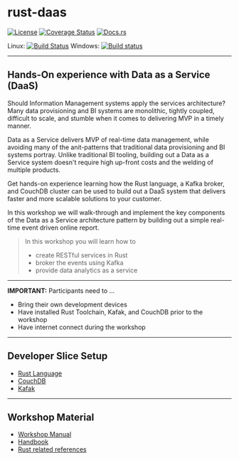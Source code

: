 # rust-daas

[![License](https://img.shields.io/badge/License-Apache%202.0-blue.svg)](https://opensource.org/licenses/Apache-2.0)
[![Coverage Status](https://coveralls.io/repos/github/dsietz/rust-daas/badge.svg?branch=master)](https://coveralls.io/github/dsietz/rust-daas?branch=master)
[![Docs.rs](https://docs.rs/rust-daas/badge.svg)](https://docs.rs/rust-daas)

Linux: [![Build Status](https://travis-ci.org/dsietz/rust-daas.svg?branch=master)](https://travis-ci.org/dsietz/rust-daas)
Windows: [![Build status](https://ci.appveyor.com/api/projects/status/5w1x4q7b8g29ijvi?svg=true)](https://ci.appveyor.com/project/dsietz/rust-daas/branch/master)

---

## Hands-On experience with Data as a Service (DaaS)

Should Information Management systems apply the services architecture? Many data provisioning and BI systems are monolithic, tightly coupled, difficult to scale, and stumble when it comes to delivering MVP in a timely manner.

Data as a Service delivers MVP of real-time data management, while avoiding many of the anit-patterns that traditional data provisioning and BI systems portray. Unlike traditional BI tooling, building out a Data as a Service system doesn't require high up-front costs and the welding of multiple products.

Get hands-on experience learning how the Rust language, a Kafka broker, and CouchDB cluster can be used to build out a DaaS system that delivers faster and more scalable solutions to your customer.

In this workshop we will walk-through and implement the key components of the Data as a Service architecture pattern by building out a simple real-time event driven online report.


>In this workshop you will learn how to 
>
>+ create RESTful services in Rust
>+ broker the events using Kafka
>+ provide data analytics as a service

---

__IMPORTANT:__ Participants need to ...

+ Bring their own development devices
+ Have installed Rust Toolchain, Kafak, and CouchDB prior to the workshop
+ Have internet connect during the workshop

---

## Developer Slice Setup
- [Rust Language](./docs/reference-rust.md)
- [CouchDB](./docs/reference-couchdb.md)
- [Kafak](./docs/reference-kafka.md)

---

## Workshop Material
+ [Workshop Manual](https://app.gitbook.com/@davidsietz/s/workspace/docs)
+ [Handbook](./docs/handbook.md)
+ [Rust related references](./docs/reference-material.md)

